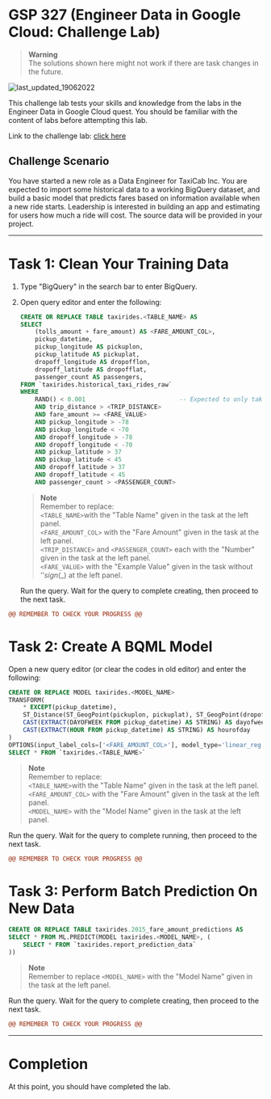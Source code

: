 # GSP 327 (Engineer Data in Google Cloud: Challenge Lab)

<!-- Disclaimer Section -->
> **Warning**
> <br>The solutions shown here might not work if there are task changes in the future.

![last_updated_19062022](https://img.shields.io/badge/last%20updated-20%20July%202023-red)

<!-- Lab Description With Link -->
This challenge lab tests your skills and knowledge from the labs in the Engineer Data in Google Cloud quest. You should be familiar with the content of labs before attempting this lab.

Link to the challenge lab: [click here](https://www.cloudskillsboost.google/focuses/12379?parent=catalog)

## Challenge Scenario 

You have started a new role as a Data Engineer for TaxiCab Inc. You are expected to import some historical data to a working BigQuery dataset, and build a basic model that predicts fares based on information available when a new ride starts. Leadership is interested in building an app and estimating for users how much a ride will cost. The source data will be provided in your project.

---

<!-- Task and Solution -->
# Task 1: Clean Your Training Data

1. Type "BigQuery" in the search bar to enter BigQuery.
2. Open query editor and enter the following:

    ```sql
    CREATE OR REPLACE TABLE taxirides.<TABLE_NAME> AS
    SELECT
        (tolls_amount + fare_amount) AS <FARE_AMOUNT_COL>,
        pickup_datetime,
        pickup_longitude AS pickuplon,
        pickup_latitude AS pickuplat,
        dropoff_longitude AS dropofflon,
        dropoff_latitude AS dropofflat,
        passenger_count AS passengers,
    FROM `taxirides.historical_taxi_rides_raw`
    WHERE
        RAND() < 0.001                          -- Expected to only take less than [0.001 * (1 Billion)] rows
        AND trip_distance > <TRIP_DISTANCE>
        AND fare_amount >= <FARE_VALUE>
        AND pickup_longitude > -78
        AND pickup_longitude < -70
        AND dropoff_longitude > -78
        AND dropoff_longitude < -70
        AND pickup_latitude > 37
        AND pickup_latitude < 45
        AND dropoff_latitude > 37
        AND dropoff_latitude < 45
        AND passenger_count > <PASSENGER_COUNT>
    ```

    > **Note** 
    > <br>Remember to replace:
    > <br>`<TABLE_NAME>`with the "Table Name" given in the task at the left panel.
    > <br>`<FARE_AMOUNT_COL>` with the "Fare Amount" given in the task at the left panel.
    > <br>`<TRIP_DISTANCE>` and `<PASSENGER_COUNT>` each with the "Number" given in the task at the left panel.
    > <br>`<FARE_VALUE>` with the "Example Value" given in the task without '$' sign ($_) at the left panel.

    Run the query. Wait for the query to complete creating, then proceed to the next task.

```diff
@@ REMEMBER TO CHECK YOUR PROGRESS @@
```

# Task 2: Create A BQML Model

Open a new query editor (or clear the codes in old editor) and enter the following:

```sql
CREATE OR REPLACE MODEL taxirides.<MODEL_NAME>
TRANSFORM( 
    * EXCEPT(pickup_datetime),
    ST_Distance(ST_GeogPoint(pickuplon, pickuplat), ST_GeogPoint(dropofflon, dropofflat)) AS euclidean,
    CAST(EXTRACT(DAYOFWEEK FROM pickup_datetime) AS STRING) AS dayofweek,
    CAST(EXTRACT(HOUR FROM pickup_datetime) AS STRING) AS hourofday
)
OPTIONS(input_label_cols=['<FARE_AMOUNT_COL>'], model_type='linear_reg') AS
SELECT * FROM `taxirides.<TABLE_NAME>`
```

> **Note** 
> <br>Remember to replace:
> <br>`<TABLE_NAME>`with the "Table Name" given in the task at the left panel.
> <br>`<FARE_AMOUNT_COL>` with the "Fare Amount" given in the task at the left panel.
> <br>`<MODEL_NAME>` with the "Model Name" given in the task at the left panel.

Run the query. Wait for the query to complete running, then proceed to the next task.

```diff
@@ REMEMBER TO CHECK YOUR PROGRESS @@
```

# Task 3: Perform Batch Prediction On New Data


```sql
CREATE OR REPLACE TABLE taxirides.2015_fare_amount_predictions AS
SELECT * FROM ML.PREDICT(MODEL taxirides.<MODEL_NAME>, (
    SELECT * FROM `taxirides.report_prediction_data`
))
```

> **Note** 
> <br>Remember to replace `<MODEL_NAME>` with the "Model Name" given in the task at the left panel.

Run the query. Wait for the query to complete creating, then proceed to the next task.

```diff
@@ REMEMBER TO CHECK YOUR PROGRESS @@
```

---

<!-- Completion Section -->
# Completion

At this point, you should have completed the lab.
